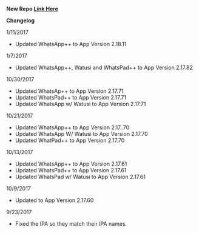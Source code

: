 **New Repo [Link Here](https://github.com/JMccormick264/WhatsAppPP)**

**Changelog**

1/11/2017

 - Updated WhatsApp++ to App Version 2.18.11

1/7/2017

 - Updated WhatsApp++, Watusi and WhatsPad++ to App Version 2.17.82

10/30/2017

 - Updated WhatsAp++ to App Version 2.17.71
 - Updated WhatsPad++ to App Version 2.17.71
 - Updated WhatsApp w/ Watusi to App Version 2.17.71

10/21/2017

 - Updated WhatsApp++ to App Version 2.17..70
 - Updated WhatsApp W/ Watusi to App Version 2.17.70
 - Updated WhatPad++ to App Version 2.17.70

10/13/2017

 - Updated WhatsApp++ to App Version 2.17.61
 - Updated WhatsPad++ to App Version 2.17.61
 - Updated WhatsPad w/ Watusi to App Version 2.17.61

10/9/2017

 - Updated to App Version 2.17.60

9/23/2017

 - Fixed the IPA so they match their IPA names.
